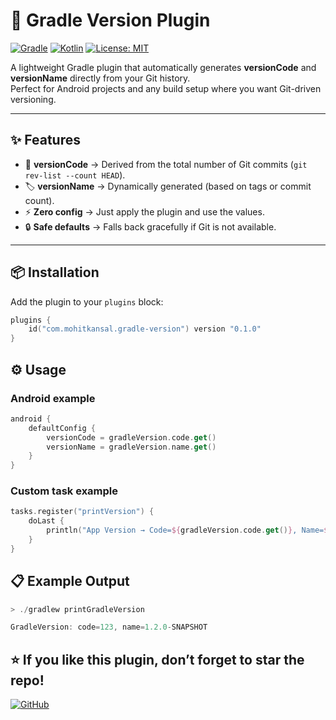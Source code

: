 # 🚀 Gradle Version Plugin

[![Gradle](https://img.shields.io/badge/Gradle-7.0%2B-green?logo=gradle)](https://gradle.org/) 
[![Kotlin](https://img.shields.io/badge/Kotlin-DSL-blue?logo=kotlin)](https://kotlinlang.org/) 
[![License: MIT](https://img.shields.io/badge/License-MIT-yellow.svg)](LICENSE)  

A lightweight Gradle plugin that automatically generates **versionCode** and **versionName** directly from your Git history.  
Perfect for Android projects and any build setup where you want Git-driven versioning.

---

## ✨ Features

- 🔢 **versionCode** → Derived from the total number of Git commits (`git rev-list --count HEAD`).
- 🏷️ **versionName** → Dynamically generated (based on tags or commit count).
- ⚡ **Zero config** → Just apply the plugin and use the values.
- 🔒 **Safe defaults** → Falls back gracefully if Git is not available.

---

## 📦 Installation

Add the plugin to your `plugins` block:

```kotlin
plugins {
    id("com.mohitkansal.gradle-version") version "0.1.0"
}
```

## ⚙️ Usage

### Android example

```kotlin
android {
    defaultConfig {
        versionCode = gradleVersion.code.get()
        versionName = gradleVersion.name.get()
    }
}
```

### Custom task example

```kotlin
tasks.register("printVersion") {
    doLast {
        println("App Version → Code=${gradleVersion.code.get()}, Name=${gradleVersion.name.get()}")
    }
}
```

## 📋 Example Output

```kotlin
> ./gradlew printGradleVersion

GradleVersion: code=123, name=1.2.0-SNAPSHOT
```

## ⭐ If you like this plugin, don’t forget to star the repo!
[![GitHub](https://img.shields.io/badge/GitHub-100000?style=for-the-badge&logo=github&logoColor=white)](https://github.com/kansalmohit19/GradleVersionPlugin)
